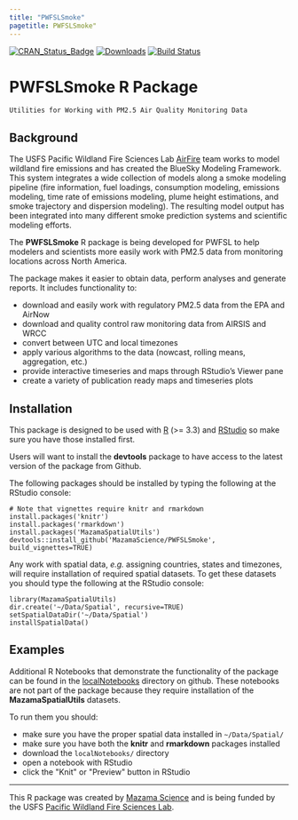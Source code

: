 ```yaml
---
title: "PWFSLSmoke"
pagetitle: PWFSLSmoke"
---
```


[![CRAN\_Status\_Badge](http://www.r-pkg.org/badges/version/PWFSLSmoke)](https://cran.r-project.org/package=PWFSLSmoke)
[![Downloads](http://cranlogs.r-pkg.org/badges/PWFSLSmoke)](https://cran.r-project.org/package=PWFSLSmoke)
[![Build Status](https://travis-ci.org/MazamaScience/PWFSLSmoke.svg?branch=master)](https://travis-ci.org/MazamaScience/PWFSLSmoke)

# PWFSLSmoke R Package 

```
Utilities for Working with PM2.5 Air Quality Monitoring Data
```

## Background

The USFS Pacific Wildland Fire Sciences Lab [AirFire](https://www.airfire.org) team works
to model wildland fire emissions and has created the BlueSky Modeling Framework. This
system  integrates a wide collection of models along a smoke modeling pipeline (fire 
information, fuel loadings, consumption modeling, emissions modeling, time rate of 
emissions modeling, plume height estimations, and smoke trajectory and dispersion 
modeling). The resulting model output has been integrated into many different smoke 
prediction systems and scientific modeling efforts.

The **PWFSLSmoke** R package is being developed for PWFSL to help modelers and scientists
more easily work with PM2.5 data from monitoring locations across North America.

The package makes it easier to obtain data, perform analyses and generate reports. It includes functionality to:

 * download and easily work with regulatory PM2.5 data from the EPA and AirNow
 * download and quality control raw monitoring data from AIRSIS and WRCC
 * convert between UTC and local timezones
 * apply various algorithms to the data (nowcast, rolling means, aggregation, etc.)
 * provide interactive timeseries and maps through RStudio’s Viewer pane
 * create a variety of publication ready maps and timeseries plots

## Installation

This package is designed to be used with [R](https://cran.r-project.org) (>= 3.3) and
[RStudio](https://www.rstudio.com) so make sure you have those installed first.

Users will want to install the **devtools** package to have access to the latest version
of the package from Github.

The following packages should be installed by typing the following at the RStudio console:

```
# Note that vignettes require knitr and rmarkdown
install.packages('knitr')
install.packages('rmarkdown')
install.packages('MazamaSpatialUtils')
devtools::install_github('MazamaScience/PWFSLSmoke', build_vignettes=TRUE)
```

Any work with spatial data, *e.g.* assigning countries, states and timezones, will require installation of required
spatial datasets. To get these datasets you should type the following at the RStudio console:

```
library(MazamaSpatialUtils)
dir.create('~/Data/Spatial', recursive=TRUE)
setSpatialDataDir('~/Data/Spatial')
installSpatialData()
```

## Examples

Additional R Notebooks that demonstrate the functionality of the package can be found in the
[localNotebooks](https://github.com/MazamaScience/PWFSLSmoke/tree/master/localNotebooks)
directory on github. These notebooks are not part of the package because they require
installation of the **MazamaSpatialUtils** datasets.

To run them you should:

 * make sure you have the proper spatial data installed in `~/Data/Spatial/`
 * make sure you have both the **knitr** and **rmarkdown** packages installed
 * download the `localNotebooks/` directory
 * open a notebook with RStudio
 * click the "Knit" or "Preview" button in RStudio

----

This R package was created by [Mazama Science](http://mazamascience.com) and is being 
funded by the USFS [Pacific Wildland Fire Sciences Lab](https://www.fs.fed.us/pnw/pwfsl/).


